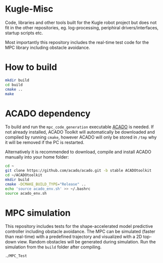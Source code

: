 # Kugle-Misc
Code, libraries and other tools built for the Kugle robot project but does not fit in the other repositories, eg. log-processing, periphiral drivers/interfaces, startup scripts etc.

Most importantly this repository includes the real-time test code for the MPC library including obstacle avoidance.

# How to build
```bash
mkdir build
cd build
cmake ..
make
```

# ACADO dependency
To build and run the `mpc_code_generation` executable [ACADO](http://acado.github.io/) is needed. If not already installed, ACADO Toolkit will automatically be downloaded and compiled by running `cmake`, however ACADO will only be stored in `/tmp` why it will be removed if the PC is restarted.

Alternatively it is recommended to download, compile and install ACADO manually into your home folder:
```bash
cd ~
git clone https://github.com/acado/acado.git -b stable ACADOtoolkit
cd ~/ACADOtoolkit
mkdir build
cmake -DCMAKE_BUILD_TYPE="Release" ..
echo 'source acado_env.sh' >> ~/.bashrc 
source acado_env.sh
```

# MPC simulation
This repository includes tests for the shape-accelerated model predictive controller including obstacle avoidance. The MPC can be simulated (faster than real-time) with a predefined trajectory and visualized with a 2D top-down view. Random obstacles will be generated during simulation. Run the simulation from the `build` folder after compiling.
```bash
./MPC_Test
```
